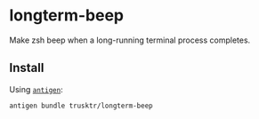 longterm-beep
=============

Make zsh beep when a long-running terminal process completes.

Install
-------

Using [`antigen`](https://github.com/zsh-users/antigen):

```
antigen bundle trusktr/longterm-beep
```
